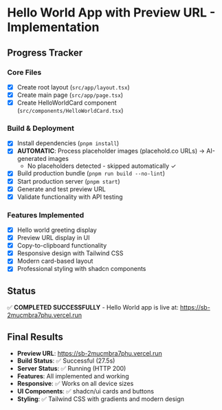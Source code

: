 # Hello World App with Preview URL - Implementation

## Progress Tracker

### Core Files
- [x] Create root layout (`src/app/layout.tsx`)
- [x] Create main page (`src/app/page.tsx`)
- [x] Create HelloWorldCard component (`src/components/HelloWorldCard.tsx`)

### Build & Deployment
- [x] Install dependencies (`pnpm install`)
- [x] **AUTOMATIC**: Process placeholder images (placehold.co URLs) → AI-generated images
  - No placeholders detected - skipped automatically ✓
- [x] Build production bundle (`pnpm run build --no-lint`)
- [x] Start production server (`pnpm start`)
- [x] Generate and test preview URL
- [x] Validate functionality with API testing

### Features Implemented
- [x] Hello world greeting display
- [x] Preview URL display in UI
- [x] Copy-to-clipboard functionality
- [x] Responsive design with Tailwind CSS
- [x] Modern card-based layout
- [x] Professional styling with shadcn components

## Status
✅ **COMPLETED SUCCESSFULLY** - Hello World app is live at: https://sb-2mucmbra7phu.vercel.run

## Final Results
- **Preview URL**: https://sb-2mucmbra7phu.vercel.run
- **Build Status**: ✅ Successful (27.5s)
- **Server Status**: ✅ Running (HTTP 200)
- **Features**: All implemented and working
- **Responsive**: ✅ Works on all device sizes
- **UI Components**: ✅ shadcn/ui cards and buttons
- **Styling**: ✅ Tailwind CSS with gradients and modern design